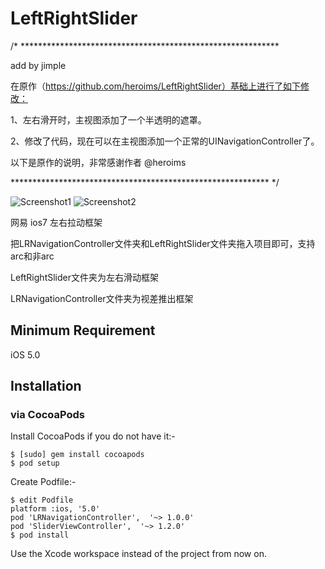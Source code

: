 LeftRightSlider
===============

/* ***********************************************************

add by jimple

在原作（https://github.com/heroims/LeftRightSlider）基础上进行了如下修改：

1、左右滑开时，主视图添加了一个半透明的遮罩。

2、修改了代码，现在可以在主视图添加一个正常的UINavigationController了。


以下是原作的说明，非常感谢作者 @heroims 

*********************************************************** */


![Screenshot1](http://i.imgur.com/N6q2Uk8.gif "Screenshot1") 
![Screenshot2](http://i.imgur.com/98Gwauw.gif "Screenshot2")


网易 ios7 左右拉动框架

把LRNavigationController文件夹和LeftRightSlider文件夹拖入项目即可，支持arc和非arc

LeftRightSlider文件夹为左右滑动框架

LRNavigationController文件夹为视差推出框架

## Minimum Requirement
iOS 5.0

## Installation

### via CocoaPods
Install CocoaPods if you do not have it:-
````
$ [sudo] gem install cocoapods
$ pod setup
````
Create Podfile:-
````
$ edit Podfile
platform :ios, '5.0'
pod 'LRNavigationController',  '~> 1.0.0'
pod 'SliderViewController',  '~> 1.2.0'
$ pod install
````
Use the Xcode workspace instead of the project from now on.

